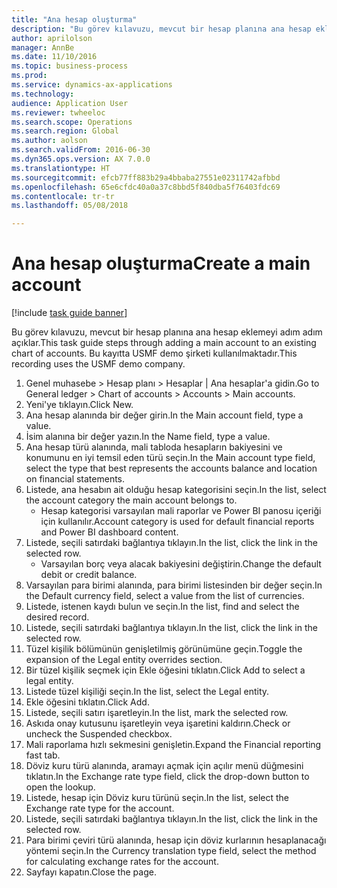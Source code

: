 ```yaml
--- 
title: "Ana hesap oluşturma"
description: "Bu görev kılavuzu, mevcut bir hesap planına ana hesap eklemeyi adım adım açıklar."
author: aprilolson
manager: AnnBe
ms.date: 11/10/2016
ms.topic: business-process
ms.prod: 
ms.service: dynamics-ax-applications
ms.technology: 
audience: Application User
ms.reviewer: twheeloc
ms.search.scope: Operations
ms.search.region: Global
ms.author: aolson
ms.search.validFrom: 2016-06-30
ms.dyn365.ops.version: AX 7.0.0
ms.translationtype: HT
ms.sourcegitcommit: efcb77ff883b29a4bbaba27551e02311742afbbd
ms.openlocfilehash: 65e6cfdc40a0a37c8bbd5f840dba5f76403fdc69
ms.contentlocale: tr-tr
ms.lasthandoff: 05/08/2018

---
```

# <a name="create-a-main-account"></a><span data-ttu-id="36fda-103">Ana hesap oluşturma</span><span class="sxs-lookup"><span data-stu-id="36fda-103">Create a main account</span></span>

[!include [task guide banner](../../includes/task-guide-banner.md)]

<span data-ttu-id="36fda-104">Bu görev kılavuzu, mevcut bir hesap planına ana hesap eklemeyi adım adım açıklar.</span><span class="sxs-lookup"><span data-stu-id="36fda-104">This task guide steps through adding a main account to an existing chart of accounts.</span></span> <span data-ttu-id="36fda-105">Bu kayıtta USMF demo şirketi kullanılmaktadır.</span><span class="sxs-lookup"><span data-stu-id="36fda-105">This recording uses the USMF demo company.</span></span>  

1. <span data-ttu-id="36fda-106">Genel muhasebe > Hesap planı > Hesaplar | Ana hesaplar'a gidin.</span><span class="sxs-lookup"><span data-stu-id="36fda-106">Go to General ledger > Chart of accounts > Accounts > Main accounts.</span></span>
2. <span data-ttu-id="36fda-107">Yeni'ye tıklayın.</span><span class="sxs-lookup"><span data-stu-id="36fda-107">Click New.</span></span>
3. <span data-ttu-id="36fda-108">Ana hesap alanında bir değer girin.</span><span class="sxs-lookup"><span data-stu-id="36fda-108">In the Main account field, type a value.</span></span>
4. <span data-ttu-id="36fda-109">İsim alanına bir değer yazın.</span><span class="sxs-lookup"><span data-stu-id="36fda-109">In the Name field, type a value.</span></span>
5. <span data-ttu-id="36fda-110">Ana hesap türü alanında, mali tabloda hesapların bakiyesini ve konumunu en iyi temsil eden türü seçin.</span><span class="sxs-lookup"><span data-stu-id="36fda-110">In the Main account type field, select the type that best represents the accounts balance and location on financial statements.</span></span>
6. <span data-ttu-id="36fda-111">Listede, ana hesabın ait olduğu hesap kategorisini seçin.</span><span class="sxs-lookup"><span data-stu-id="36fda-111">In the list, select the account category the main account belongs to.</span></span>
    * <span data-ttu-id="36fda-112">Hesap kategorisi varsayılan mali raporlar ve Power BI panosu içeriği için kullanılır.</span><span class="sxs-lookup"><span data-stu-id="36fda-112">Account category is used for default financial reports and Power BI dashboard content.</span></span>  
7. <span data-ttu-id="36fda-113">Listede, seçili satırdaki bağlantıya tıklayın.</span><span class="sxs-lookup"><span data-stu-id="36fda-113">In the list, click the link in the selected row.</span></span>
    * <span data-ttu-id="36fda-114">Varsayılan borç veya alacak bakiyesini değiştirin.</span><span class="sxs-lookup"><span data-stu-id="36fda-114">Change the default debit or credit balance.</span></span>  
8. <span data-ttu-id="36fda-115">Varsayılan para birimi alanında, para birimi listesinden bir değer seçin.</span><span class="sxs-lookup"><span data-stu-id="36fda-115">In the Default currency field, select a value from the list of currencies.</span></span>
9. <span data-ttu-id="36fda-116">Listede, istenen kaydı bulun ve seçin.</span><span class="sxs-lookup"><span data-stu-id="36fda-116">In the list, find and select the desired record.</span></span>
10. <span data-ttu-id="36fda-117">Listede, seçili satırdaki bağlantıya tıklayın.</span><span class="sxs-lookup"><span data-stu-id="36fda-117">In the list, click the link in the selected row.</span></span>
11. <span data-ttu-id="36fda-118">Tüzel kişilik bölümünün genişletilmiş görünümüne geçin.</span><span class="sxs-lookup"><span data-stu-id="36fda-118">Toggle the expansion of the Legal entity overrides section.</span></span>
12. <span data-ttu-id="36fda-119">Bir tüzel kişilik seçmek için Ekle öğesini tıklatın.</span><span class="sxs-lookup"><span data-stu-id="36fda-119">Click Add to select a legal entity.</span></span>
13. <span data-ttu-id="36fda-120">Listede tüzel kişiliği seçin.</span><span class="sxs-lookup"><span data-stu-id="36fda-120">In the list, select the Legal entity.</span></span>
14. <span data-ttu-id="36fda-121">Ekle öğesini tıklatın.</span><span class="sxs-lookup"><span data-stu-id="36fda-121">Click Add.</span></span>
15. <span data-ttu-id="36fda-122">Listede, seçili satırı işaretleyin.</span><span class="sxs-lookup"><span data-stu-id="36fda-122">In the list, mark the selected row.</span></span>
16. <span data-ttu-id="36fda-123">Askıda onay kutusunu işaretleyin veya işaretini kaldırın.</span><span class="sxs-lookup"><span data-stu-id="36fda-123">Check or uncheck the Suspended checkbox.</span></span>
17. <span data-ttu-id="36fda-124">Mali raporlama hızlı sekmesini genişletin.</span><span class="sxs-lookup"><span data-stu-id="36fda-124">Expand the Financial reporting fast tab.</span></span>
18. <span data-ttu-id="36fda-125">Döviz kuru türü alanında, aramayı açmak için açılır menü düğmesini tıklatın.</span><span class="sxs-lookup"><span data-stu-id="36fda-125">In the Exchange rate type field, click the drop-down button to open the lookup.</span></span>
19. <span data-ttu-id="36fda-126">Listede, hesap için Döviz kuru türünü seçin.</span><span class="sxs-lookup"><span data-stu-id="36fda-126">In the list, select the Exchange rate type for the account.</span></span>
20. <span data-ttu-id="36fda-127">Listede, seçili satırdaki bağlantıya tıklayın.</span><span class="sxs-lookup"><span data-stu-id="36fda-127">In the list, click the link in the selected row.</span></span>
21. <span data-ttu-id="36fda-128">Para birimi çeviri türü alanında, hesap için döviz kurlarının hesaplanacağı yöntemi seçin.</span><span class="sxs-lookup"><span data-stu-id="36fda-128">In the Currency translation type field, select the method for calculating exchange rates for the account.</span></span>
22. <span data-ttu-id="36fda-129">Sayfayı kapatın.</span><span class="sxs-lookup"><span data-stu-id="36fda-129">Close the page.</span></span>


